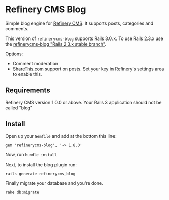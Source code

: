 # Refinery CMS Blog

Simple blog engine for [Refinery CMS](http://refinerycms.com). It supports posts, categories and comments.

This version of `refinerycms-blog` supports Rails 3.0.x. To use Rails 2.3.x use the [refinerycms-blog "Rails 2.3.x stable branch"](http://github.com/resolve/refinerycms-blog/tree/rails2-stable).

Options:

* Comment moderation
* [ShareThis.com](http://sharethis.com) support on posts. Set your key in Refinery's settings area to enable this.

## Requirements

Refinery CMS version 1.0.0 or above.
Your Rails 3 application should not be called "blog"

## Install

Open up your ``Gemfile`` and add at the bottom this line:

    gem 'refinerycms-blog', '~> 1.8.0'

Now, run ``bundle install``

Next, to install the blog plugin run:

    rails generate refinerycms_blog

Finally migrate your database and you're done.

    rake db:migrate
